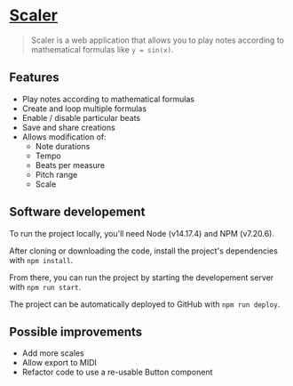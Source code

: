 # [Scaler](https://alexcrist.github.io/scaler/)

> Scaler is a web application that allows you to play notes according to mathematical formulas like `y = sin(x)`. 

## Features

* Play notes according to mathematical formulas
* Create and loop multiple formulas
* Enable / disable particular beats
* Save and share creations
* Allows modification of:
  * Note durations
  * Tempo
  * Beats per measure
  * Pitch range
  * Scale

## Software developement

To run the project locally, you'll need Node (v14.17.4) and NPM (v7.20.6).

After cloning or downloading the code, install the project's dependencies with `npm install`.

From there, you can run the project by starting the developement server with `npm run start`.

The project can be automatically deployed to GitHub with `npm run deploy`.

## Possible improvements

* Add more scales
* Allow export to MIDI
* Refactor code to use a re-usable Button component

